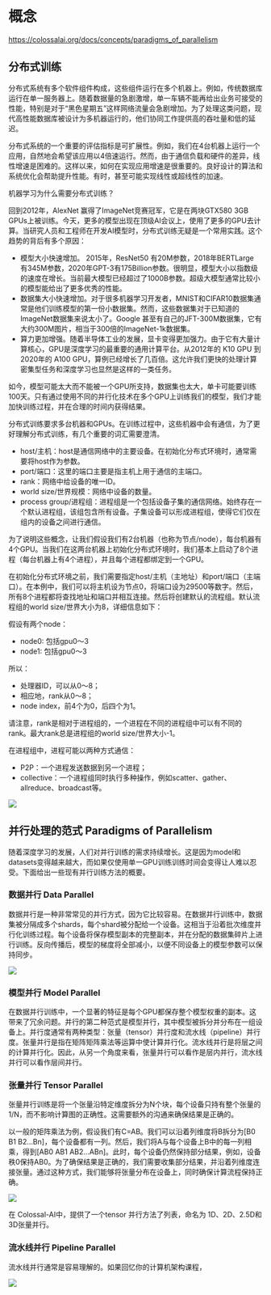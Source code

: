 # 概念
https://colossalai.org/docs/concepts/paradigms_of_parallelism
## 分布式训练

分布式系统有多个软件组件构成，这些组件运行在多个机器上。例如，传统数据库运行在单一服务器上。随着数据量的急剧激增，单一车辆不能再给出业务可接受的性能，特别是对于“黑色星期五”这样网络流量会急剧增加。为了处理这类问题，现代高性能数据库被设计为多机器运行的，他们协同工作提供高的吞吐量和低的延迟。

分布式系统的一个重要的评估指标是可扩展性。例如，我们在4台机器上运行一个应用，自然地会希望该应用以4倍速运行。然而，由于通信负载和硬件的差异，线性增速是困难的。这样以来，如何在实现应用增速是很重要的。良好设计的算法和系统优化会帮助提升性能。有时，甚至可能实现线性或超线性的加速。

机器学习为什么需要分布式训练？

回到2012年，AlexNet 赢得了ImageNet竞赛冠军，它是在两块GTX580 3GB GPUs上被训练。今天，更多的模型出现在顶级AI会议上，使用了更多的GPU去计算。当研究人员和工程师在开发AI模型时，分布式训练无疑是一个常用实践。这个趋势的背后有多个原因：
- 模型大小快速增加。 2015年，ResNet50 有20M参数，2018年BERTLarge 有345M参数，2020年GPT-3有175Billion参数。很明显，模型大小以指数级的速度在增长。当前最大模型已经超过了1000B参数。超级大模型通常比较小的模型能给出了更多优秀的性能。
- 数据集大小快速增加。对于很多机器学习开发者，MNIST和CIFAR10数据集通常是他们训练模型的第一份小数据集。然而，这些数据集对于已知道的ImageNet数据集来说太小了。Google 甚至有自己的JFT-300M数据集，它有大约300M图片，相当于300倍的ImageNet-1k数据集。
- 算力更加增强。随着半导体工业的发展，显卡变得更加强力。由于它有大量计算核心，GPU是深度学习的最重要的通用计算平台。从2012年的 K10 GPU 到2020年的 A100 GPU，算例已经增长了几百倍。这允许我们更快的处理计算密集型任务和深度学习也显然是这样的一类任务。

如今，模型可能太大而不能被一个GPU所支持，数据集也太大，单卡可能要训练100天。只有通过使用不同的并行化技术在多个GPU上训练我们的模型，我们才能加快训练过程，并在合理的时间内获得结果。


分布式训练要求多台机器和GPUs。在训练过程中，这些机器中会有通信，为了更好理解分布式训练，有几个重要的词汇需要澄清。

- host/主机：host是通信网络中的主要设备。在初始化分布式环境时，通常需要将host作为参数。
- port/端口：这里的端口主要是指主机上用于通信的主端口。
- rank：网络中给设备的唯一ID。
- world size/世界规模：网络中设备的数量。
- process group/进程组：进程组是一个包括设备子集的通信网络。始终存在一个默认进程组，该组包含所有设备。子集设备可以形成进程组，使得它们仅在组内的设备之间进行通信。


为了说明这些概念，让我们假设我们有2台机器（也称为节点/node），每台机器有4个GPU。当我们在这两台机器上初始化分布式环境时，我们基本上启动了8个进程（每台机器上有4个进程），并且每个进程都绑定到一个GPU。

在初始化分布式环境之前，我们需要指定host/主机（主地址）和port/端口（主端口）。在本例中，我们可以将主机设为节点0，将端口设为29500等数字。然后，所有8个进程都将查找地址和端口并相互连接。然后将创建默认的流程组。默认流程组的world size/世界大小为8，详细信息如下：

假设有两个node：
- node0: 包括gpu0～3
- node1: 包括gpu0～3

所以：
- 处理器ID，可以从0～8；
- 相应地，rank从0～8；
- node index，前4个为0，后四个为1。

请注意，rank是相对于进程组的，一个进程在不同的进程组中可以有不同的rank。最大rank总是进程组的world size/世界大小-1。

在进程组中，进程可能以两种方式通信：
- P2P：一个进程发送数据到另一个进程；
- collective：一个进程组同时执行多种操作，例如scatter、gather、allreduce、broadcast等。

<img src="images/collectivecomm.png">


## 并行处理的范式 Paradigms of Parallelism

随着深度学习的发展，人们对并行训练的需求持续增长。这是因为model和datasets变得越来越大，而如果仅使用单一GPU训练训练时间会变得让人难以忍受。下面给出一些现有并行训练方法的概要。

### 数据并行 Data Parallel

数据并行是一种非常常见的并行方式，因为它比较容易。在数据并行训练中，数据集被分隔成多个shards，每个shard被分配给一个设备。这相当于沿着批次维度并行化训练过程。每个设备将保存模型副本的完整副本，并在分配的数据集碎片上进行训练。反向传播后，模型的梯度将全部减小，以便不同设备上的模型参数可以保持同步。

<img src="images/dataparallel.png">


### 模型并行 Model Parallel

在数据并行训练中，一个显著的特征是每个GPU都保存整个模型权重的副本。这带来了冗余问题。并行的第二种范式是模型并行，其中模型被拆分并分布在一组设备上。并行度通常有两种类型：张量（tensor）并行度和流水线（pipeline）并行度。张量并行是指在矩阵矩阵乘法等运算中使计算并行化。流水线并行是将层之间的计算并行化。因此，从另一个角度来看，张量并行可以看作是层内并行，流水线并行可以看作层间并行。

### 张量并行 Tensor Parallel
张量并行训练是将一个张量沿特定维度拆分为N个块，每个设备只持有整个张量的1/N，而不影响计算图的正确性。这需要额外的沟通来确保结果是正确的。


以一般的矩阵乘法为例，假设我们有C=AB。我们可以沿着列维度将B拆分为[B0 B1 B2…Bn]，每个设备都有一列。然后，我们将A与每个设备上B中的每一列相乘，得到[AB0 AB1 AB2…ABn]。此时，每个设备仍然保持部分结果，例如，设备秩0保持AB0。为了确保结果是正确的，我们需要收集部分结果，并沿着列维度连接张量。通过这种方式，我们能够将张量分布在设备上，同时确保计算流程保持正确。

<img src="images/tensorparallel.png">

在 Colossal-AI中，提供了一个tensor 并行方法了列表，命名为 1D、2D、2.5D和3D张量并行。

### 流水线并行 Pipeline Parallel
流水线并行通常是容易理解的。如果回忆你的计算机架构课程，

<img src="images/pipelineparallel.png">